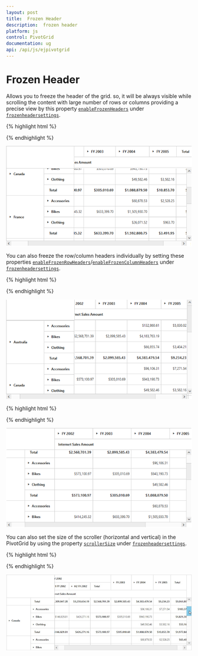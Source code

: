 ```yaml
---
layout: post
title:  Frozen Header
description:  frozen header
platform: js
control: PivotGrid
documentation: ug
api: /api/js/ejpivotgrid
---
```


# Frozen Header

Allows you to freeze the header of the grid. so, it will be always visible while scrolling the content with large number of rows or columns providing a precise view by this property [`enableFrozenHeaders`](../api/ejpivotgrid#members:frozenheadersettings-enablefrozenheaders) under [`frozenheadersettings`](../api/ejpivotgrid#members:frozenheadersettings).

{% highlight html %}

<div id="PivotGrid1"></div>

<script type="text/javascript">
    $(function() {
        $("#PivotGrid1").ejPivotGrid({
            //...
            frozenHeaderSettings : {enableFrozenHeaders : true}
        });
    });
</script>

{% endhighlight %}

![](FrozenHeader_images/row_col_freeze.png)

You can also freeze the row/column headers individually by setting these properties [`enableFrozenRowHeaders`](../api/ejpivotgrid#members:frozenheadersettings-enablefrozenrowheaders)/[`enableFrozenColumnHeaders`](../api/ejpivotgrid#members:frozenheadersettings-enableFrozenColumnHeaders)   under [`frozenheadersettings`](../api/ejpivotgrid#members:frozenheadersettings).

{% highlight html %}

<script type="text/javascript">
    $(function() {
        $("#PivotGrid1").ejPivotGrid({
            //...
            frozenHeaderSettings : {
                enableFrozenRowHeaders : true      //To Freeze the Row headers only
            }
        });
    });
</script>
    
{% endhighlight %}

![](FrozenHeader_images/row_freeze.png)

{% highlight html %}

<script type="text/javascript">
    $(function() {
        $("#PivotGrid1").ejPivotGrid({
            //...
            frozenHeaderSettings : {
                enableFrozenColumnHeaders : true  //To Freeze the Column headers only
            }
        });
    });
</script>

{% endhighlight %}

![](FrozenHeader_images/col_freeze.png)

You can also set the size of the scroller (horizontal and vertical) in the PivotGrid by using the property [`scrollerSize`](../api/ejpivotgrid#members:frozenheadersettings-scrollersize) under [`frozenheadersettings`](../api/ejpivotgrid#members:frozenheadersettings).

{% highlight html %}

<script type="text/javascript">
    $(function() {
        $("#PivotGrid1").ejPivotGrid({
            //...
            frozenHeaderSettings : {
                scrollerSize : 18      
            }
        });
    });
</script>
    
{% endhighlight %}

![](FrozenHeader_images/scroll_size.png)